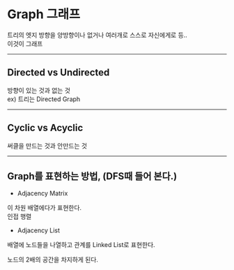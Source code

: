 # Graph 그래프

트리의 엣지 방향을 양방향이나 없거나 여러개로 스스로 자신에게로 등..  
이것이 그래프  

---

## Directed vs Undirected

방향이 있는 것과 없는 것  
ex) 트리는 Directed Graph  

---

## Cyclic vs Acyclic  

써클을 만드는 것과 안만드는 것  

---

## Graph를 표현하는 방법, (DFS때 들어 본다.)

- Adjacency Matrix  

이 차원 배열에다가 표현한다.  
인접 행렬 

- Adjacency List  

배열에 노드들을 나열하고 관계를 Linked List로 표현한다.  

노드의 2배의 공간을 차지하게 된다.  

